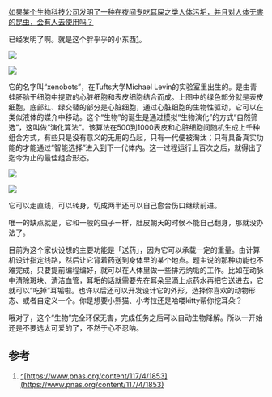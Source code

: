 [如果某个生物科技公司发明了一种在夜间专吃耳屎之类人体污垢，并且对人体无害的昆虫，会有人去使用吗？](https://www.zhihu.com/question/400070618/answer/1270354855)




  

已经发明了啊。就是这个胖乎乎的小东西[1](#ref_1)。

![](https://pic1.zhimg.com/50/v2-0e1b09e5351fee0cdd3738487da11369_720w.jpg?source=c8b7c179)

![](https://pic1.zhimg.com/80/v2-0e1b09e5351fee0cdd3738487da11369_720w.jpg?source=c8b7c179)

它的名字叫“xenobots”，在Tufts大学Michael Levin的实验室里出生的。是由青蛙胚胎干细胞中提取的心脏细胞和表皮细胞结合而成。上图中的绿色部分就是表皮细胞，底部红、绿交替的部分是心脏细胞，通过心脏细胞的生物性驱动，它可以在类似液体的媒介中移动。这个“生物”的诞生是通过模拟“生物演化”的方式“自然筛选”，这叫做“演化算法”。该算法在500到1000表皮和心脏细胞间随机生成上千种组合方式，有些只是没有意义的无用的凸起，只有一代便被淘汰；只有具备真实功能的才能通过“智能选择”进入到下一代体内。这一过程运行上百次之后，就得出了迄今为止的最佳组合形态。

![](https://pic1.zhimg.com/50/v2-b12081d036b3e5311fbb0cf2333bc196_720w.gif?source=c8b7c179)

![](https://pic1.zhimg.com/50/v2-b12081d036b3e5311fbb0cf2333bc196_720w.jpg?source=c8b7c179)

它可以走直线，可以转身，切成两半还可以自己愈合伤口继续前进。

唯一的缺点就是，它和一般的虫子一样，肚皮朝天的时候不能自己翻身，那就没办法了。

目前为这个家伙设想的主要功能是「送药」，因为它可以承载一定的重量。由计算机设计指定线路，然后让它背着药送到身体里的某个地点。题主说的那种功能也不难完成，只要提前编程编好，就可以在人体里做一些排污纳垢的工作。比如在动脉中清除斑块、清洁血管，耳垢的话就需要先在耳朵里滴上点药水再把它送进去，它就可以“吃掉”耳垢啦。也许以后还可以开发设计它的外形，选择你喜欢的动物形态、或者自定义一个。你是想要小熊猫、小考拉还是哈喽kitty帮你挖耳朵？

哦对了，这个“生物”完全环保无害，完成任务之后可以自动生物降解。所以一开始还是不要选太可爱的了，不然于心不忍呐。

## 参考

1.  [^](#ref_1_0)[https://www.pnas.org/content/117/4/1853](https://www.pnas.org/content/117/4/1853)